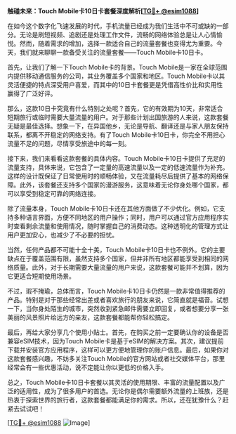 **触碰未来：Touch Mobile卡10日卡套餐深度解析[[TG💪+ @esim1088](https://t.me/s/esim1088)]**

在如今这个数字化飞速发展的时代，手机流量已经成为我们生活中不可或缺的一部分。无论是刷短视频、追剧还是处理工作文件，流畅的网络体验总是让人心情愉悦。然而，随着需求的增加，选择一款适合自己的流量套餐也变得尤为重要。今天，我们就来聊聊一款备受关注的流量套餐——Touch Mobile卡10日卡。

首先，让我们了解一下Touch Mobile卡的背景。Touch Mobile是一家在全球范围内提供移动通信服务的公司，其业务覆盖多个国家和地区。Touch Mobile卡以其灵活便捷的特点深受用户喜爱，而其中的10日卡套餐更是凭借高性价比和实用性赢得了广泛好评。

那么，这款10日卡究竟有什么特别之处呢？首先，它的有效期为10天，非常适合短期旅行或临时需要大量流量的用户。对于那些计划出国旅游的人来说，这款套餐无疑是最佳选择。想象一下，在异国他乡，无论是导航、翻译还是与家人朋友保持联系，都离不开稳定的网络支持。有了Touch Mobile卡10日卡，你完全不用担心流量不足的问题，尽情享受旅途中的每一刻。

接下来，我们来看看这款套餐的具体内容。Touch Mobile卡10日卡提供了充足的流量支持，具体来说，它包含了一定量的高速流量以及一定的低速流量作为补充。这样的设计既保证了日常使用时的顺畅体验，又在流量耗尽后提供了基本的网络保障。此外，该套餐还支持多个国家的漫游服务，这意味着无论你身处哪个国家，都可以享受到稳定可靠的网络连接。

除了流量本身，Touch Mobile卡10日卡还在其他方面做了不少优化。例如，它支持多种语言界面，方便不同地区的用户操作；同时，用户可以通过官方应用程序实时查看剩余流量和使用情况，随时掌握自己的消费动态。这种透明化的管理方式让用户更加安心，也减少了不必要的担忧。

当然，任何产品都不可能十全十美，Touch Mobile卡10日卡也不例外。它的主要缺点在于覆盖范围有限，虽然支持多个国家，但并非所有地区都能享受到相同的网络质量。此外，对于长期需要大量流量的用户来说，这款套餐可能并不划算，因为它更适合短期使用场景。

不过，瑕不掩瑜，总体而言，Touch Mobile卡10日卡仍然是一款非常值得推荐的产品。特别是对于那些经常出差或者喜欢旅行的朋友来说，它简直就是福音。试想一下，当你身处陌生的城市，突然收到紧急邮件需要立即回复，或者想要分享一张美丽的风景照片给远方的亲友，这款套餐都能帮你轻松搞定。

最后，再给大家分享几个使用小贴士。首先，在购买之前一定要确认你的设备是否兼容eSIM技术，因为Touch Mobile卡是基于eSIM的解决方案。其次，建议提前下载并安装官方应用程序，这样可以更方便地管理你的账户信息。最后，如果你对这款套餐感兴趣，不妨多关注Touch Mobile的官方网站或者社交媒体平台，那里经常会有一些优惠活动，说不定能让你以更低的价格入手。

总之，Touch Mobile卡10日卡套餐以其灵活的使用期限、丰富的流量配置以及广泛的适用性，成为了很多用户的首选。无论你是偶尔需要额外流量的上班族，还是热衷于探索世界的旅行者，这款套餐都能满足你的需求。所以，还在犹豫什么？赶紧去试试吧！

[[TG💪+ @esim1088](https://t.me/s/esim1088) ![Image](https://i.postimg.cc/4NQfJmqS/Snipaste-2025-05-13-00-14-12.png)]
